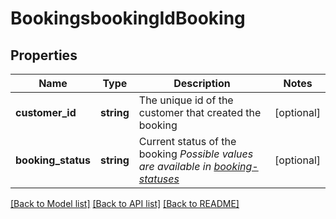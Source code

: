 # BookingsbookingIdBooking

## Properties
Name | Type | Description | Notes
------------ | ------------- | ------------- | -------------
**customer_id** | **string** | The unique id of the customer that created the booking | [optional] 
**booking_status** | **string** | Current status of the booking *Possible values are available in [booking-statuses](#tag/Booking-statuses)* | [optional] 

[[Back to Model list]](../../README.md#documentation-for-models) [[Back to API list]](../../README.md#documentation-for-api-endpoints) [[Back to README]](../../README.md)

